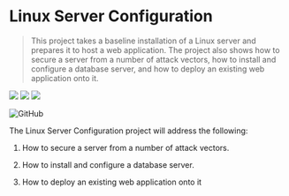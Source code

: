 ﻿# Linux Server Configuration

> This project takes a baseline installation of a Linux server and prepares it to host a web application. The project also shows how to secure a server from a number of attack vectors, how to install and configure a database server, and how to deploy an existing web application onto it.

![](https://upload.wikimedia.org/wikipedia/commons/f/f8/Python_logo_and_wordmark.svg)
![](https://upload.wikimedia.org/wikipedia/commons/thumb/9/9d/Ubuntu_logo.svg/500px-Ubuntu_logo.svg.png)
![](https://upload.wikimedia.org/wikipedia/commons/thumb/2/29/Postgresql_elephant.svg/200px-Postgresql_elephant.svg.png)

![GitHub](https://img.shields.io/github/license/mashape/apistatus.svg)

The Linux Server Configuration project will address the following:

1. How to secure a server from a number of attack vectors. 

2. How to install and configure a database server.

3. How to deploy an existing web application onto it
